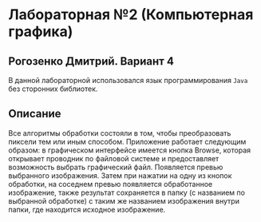 # Лабораторная №2 (Компьютерная графика)

## Рогозенко Дмитрий. Вариант 4

В данной лабораторной использовался язык программирования ```Java``` без сторонних библиотек. 

## Описание

Все алгоритмы обработки состояли в том, чтобы преобразовать пиксели тем или иным способом. Приложение работает следующим образом: в графическом интерфейсе имеется кнопка Browse, 
которая открывает проводник по файловой системе и предоставляет возможность выбрать графический файл. Появляется превью выбранного изображения. 
Затем при нажатии на одну из кнопок обработки, на соседнем превью появляется обработанное изображение, также результат сохраняется в папку 
(с названием по выбранной обработке) с таким же названием изображения внутри папки, где находится исходное изображение.
